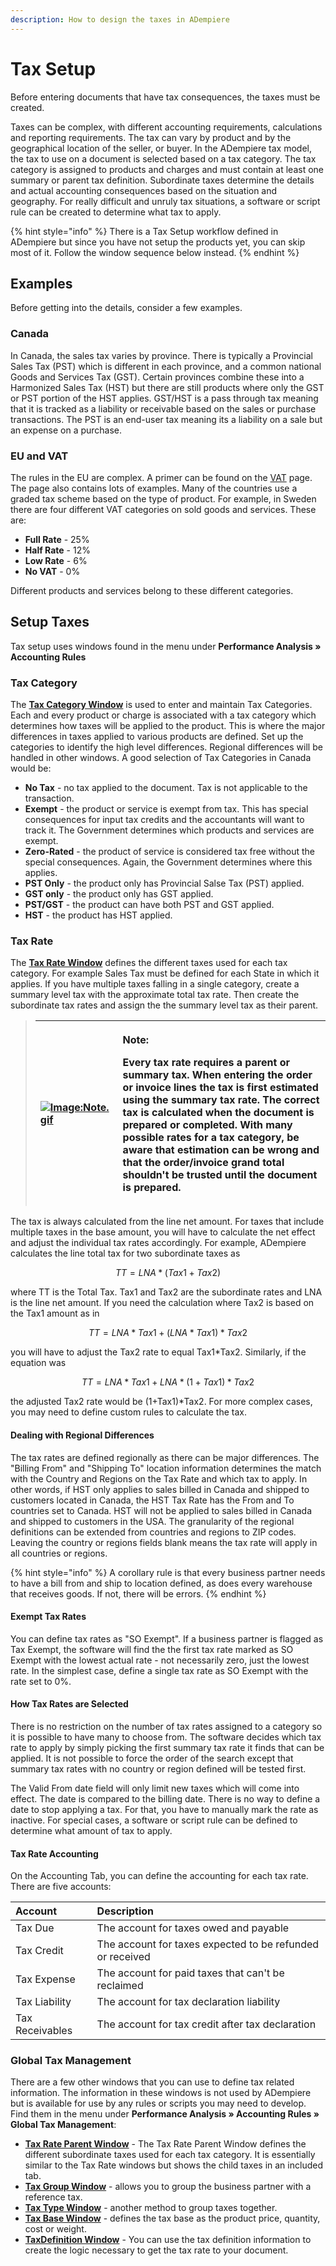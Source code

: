 ```yaml
---
description: How to design the taxes in ADempiere
---
```


# Tax Setup

Before entering documents that have tax consequences, the taxes must be created.

Taxes can be complex, with different accounting requirements, calculations and reporting requirements. The tax can vary by product and by the geographical location of the seller, or buyer. In the ADempiere tax model, the tax to use on a document is selected based on a tax category. The tax category is assigned to products and charges and must contain at least one summary or parent tax definition. Subordinate taxes determine the details and actual accounting consequences based on the situation and geography. For really difficult and unruly tax situations, a software or script rule can be created to determine what tax to apply.

{% hint style="info" %}
There is a Tax Setup workflow defined in ADempiere but since you have not setup the products yet, you can skip most of it. Follow the window sequence below instead.
{% endhint %}

## Examples

Before getting into the details, consider a few examples.

### Canada

In Canada, the sales tax varies by province. There is typically a Provincial Sales Tax \(PST\) which is different in each province, and a common national Goods and Services Tax \(GST\). Certain provinces combine these into a Harmonized Sales Tax \(HST\) but there are still products where only the GST or PST portion of the HST applies. GST/HST is a pass through tax meaning that it is tracked as a liability or receivable based on the sales or purchase transactions. The PST is an end-user tax meaning its a liability on a sale but an expense on a purchase.

### EU and VAT

The rules in the EU are complex. A primer can be found on the [VAT](http://wiki.adempiere.net/VAT) page. The page also contains lots of examples. Many of the countries use a graded tax scheme based on the type of product. For example, in Sweden there are four different VAT categories on sold goods and services. These are:

* **Full Rate** - 25%
* **Half Rate** - 12%
* **Low Rate** - 6%
* **No VAT** - 0%

Different products and services belong to these different categories.

## Setup Taxes

Tax setup uses windows found in the menu under **Performance Analysis » Accounting Rules**

### **Tax Category**

The [**Tax Category Window**](http://wiki.adempiere.net/ManPageW_TaxCategory) is used to enter and maintain Tax Categories. Each and every product or charge is associated with a tax category which determines how taxes will be applied to the product. This is where the major differences in taxes applied to various products are defined. Set up the categories to identify the high level differences. Regional differences will be handled in other windows. A good selection of Tax Categories in Canada would be:

* **No Tax** - no tax applied to the document. Tax is not applicable to the transaction.
* **Exempt** - the product or service is exempt from tax. This has special consequences for input tax credits and the accountants will want to track it. The Government determines which products and services are exempt.
* **Zero-Rated** - the product of service is considered tax free without the special consequences. Again, the Government determines where this applies.
* **PST Only** - the product only has Provincial Salse Tax \(PST\) applied.
* **GST only** - the product only has GST applied.
* **PST/GST** - the product can have both PST and GST applied.
* **HST** - the product has HST applied.

### Tax Rate

The [**Tax Rate Window**](http://wiki.adempiere.net/ManPageW_TaxRate)  defines the different taxes used for each tax category. For example Sales Tax must be defined for each State in which it applies. If you have multiple taxes falling in a single category, create a summary level tax with the approximate total tax rate. Then create the subordinate tax rates and assign the the summary level tax as their parent.

> <table>
>   <thead>
>     <tr>
>       <th style="text-align:left"><a href="http://wiki.adempiere.net/File:Note.gif"><img src="http://wiki.adempiere.net/images/6/62/Note.gif" alt="Image:Note.gif"/></a>
>       </th>
>       <th style="text-align:left">
>         <p><b>Note:</b>
>         </p>
>         <p>Every tax rate requires a parent or summary tax. When entering the order
>           or invoice lines the tax is first estimated using the summary tax rate.
>           The correct tax is calculated when the document is prepared or completed.
>           With many possible rates for a tax category, be aware that estimation can
>           be wrong and that the order/invoice grand total shouldn't be trusted until
>           the document is prepared.</p>
>       </th>
>     </tr>
>   </thead>
>   <tbody></tbody>
> </table>

The tax is always calculated from the line net amount. For taxes that include multiple taxes in the base amount, you will have to calculate the net effect and adjust the individual tax rates accordingly. For example, ADempiere calculates the line total tax for two subordinate taxes as 

$$
TT = LNA*(Tax1 + Tax2)
$$

where TT is the Total Tax. Tax1 and Tax2 are the subordinate rates and LNA is the line net amount. If you need the calculation where Tax2 is based on the Tax1 amount as in

$$
TT = LNA*Tax1 + (LNA*Tax1)*Tax2
$$

you will have to adjust the Tax2 rate to equal Tax1\*Tax2.  Similarly, if the equation was 

$$
TT = LNA*Tax1 + LNA*(1+Tax1)*Tax2
$$

the adjusted Tax2 rate would be \(1+Tax1\)\*Tax2. For more complex cases, you may need to define custom rules to calculate the tax.

#### Dealing with Regional Differences

The tax rates are defined regionally as there can be major differences. The "Billing From" and "Shipping To" location information determines the match with the Country and Regions on the Tax Rate and which tax to apply. In other words, if HST only applies to sales billed in Canada and shipped to customers located in Canada, the HST Tax Rate has the From and To countries set to Canada. HST will not be applied to sales billed in Canada and shipped to customers in the USA. The granularity of the regional definitions can be extended from countries and regions to ZIP codes. Leaving the country or regions fields blank means the tax rate will apply in all countries or regions.

{% hint style="info" %}
A corollary rule is that every business partner needs to have a bill from and ship to location defined, as does every warehouse that receives goods. If not, there will be errors.
{% endhint %}

#### Exempt Tax Rates

You can define tax rates as "SO Exempt". If a business partner is flagged as Tax Exempt, the software will find the the first tax rate marked as SO Exempt with the lowest actual rate - not necessarily zero, just the lowest rate. In the simplest case, define a single tax rate as SO Exempt with the rate set to 0%. 

#### How Tax Rates are Selected

There is no restriction on the number of tax rates assigned to a category so it is possible to have many to choose from. The software decides which tax rate to apply by simply picking the first summary tax rate it finds that can be applied.  It is not possible to force the order of the search except that summary tax rates with no country or region defined will be tested first.

The Valid From date field will only limit new taxes which will come into effect. The date is compared to the billing date. There is no way to define a date to stop applying a tax. For that, you have to manually mark the rate as inactive. For special cases, a software or script rule can be defined to determine what amount of tax to apply.

#### Tax Rate Accounting

On the Accounting Tab, you can define the accounting for each tax rate. There are five accounts:

| Account | Description |
| :--- | :--- |
| Tax Due | The account for taxes owed and payable |
| Tax Credit | The account for taxes expected to be refunded or received |
| Tax Expense | The account for paid taxes that can't be reclaimed |
| Tax Liability | The account for tax declaration liability |
| Tax Receivables | The account for tax credit after tax declaration |

### Global Tax Management

There are a few other windows that you can use to define tax related information. The information in these windows is not used by ADempiere but is available for use by any rules or scripts you may need to develop. Find them in the menu under **Performance Analysis » Accounting Rules » Global Tax Management**:

* [**Tax Rate Parent Window**](http://wiki.adempiere.net/index.php?title=ManPageW_TaxRateParent&action=edit&redlink=1) - The Tax Rate Parent Window defines the different subordinate taxes used for each tax category. It is essentially similar to the Tax Rate windows but shows the child taxes in an included tab.
* [**Tax Group Window**](http://wiki.adempiere.net/index.php?title=ManPageW_TaxGroup&action=edit&redlink=1) - allows you to group the business partner with a reference tax.
* [**Tax Type Window**](http://wiki.adempiere.net/index.php?title=ManPageW_TaxType&action=edit&redlink=1) - another method to group taxes together.
* [**Tax Base Window**](http://wiki.adempiere.net/index.php?title=ManPageW_TaxBase&action=edit&redlink=1) - defines the tax base as the product price, quantity, cost or weight.
* [**TaxDefinition Window**](http://wiki.adempiere.net/index.php?title=ManPageW_TaxDefinition&action=edit&redlink=1) - You can use the tax definition information to create the logic necessary to get the tax rate to your document.

